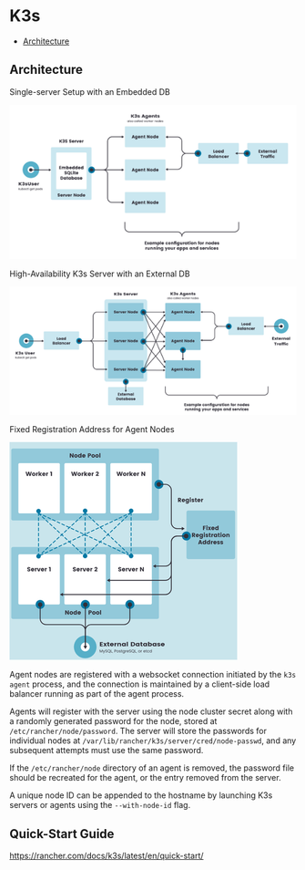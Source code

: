 # K3s

<!-- @import "[TOC]" {cmd="toc" depthFrom=2 depthTo=6 orderedList=false} -->

<!-- code_chunk_output -->

- [Architecture](#architecture)

<!-- /code_chunk_output -->

## Architecture

Single-server Setup with an Embedded DB

![k3s-arch-single](assets/k3s-arch-single.png)

High-Availability K3s Server with an External DB

![k3s-arch-multi](assets/k3s-arch-multi.png)

Fixed Registration Address for Agent Nodes

![k3s-fixed-ip](assets/k3s-fixed-ip.png)

Agent nodes are registered with a websocket connection initiated by the `k3s agent` process, and the connection is maintained by a client-side load balancer running as part of the agent process.

Agents will register with the server using the node cluster secret along with a randomly generated password for the node, stored at `/etc/rancher/node/password`. The server will store the passwords for individual nodes at `/var/lib/rancher/k3s/server/cred/node-passwd`, and any subsequent attempts must use the same password.

If the `/etc/rancher/node` directory of an agent is removed, the password file should be recreated for the agent, or the entry removed from the server.

A unique node ID can be appended to the hostname by launching K3s servers or agents using the `--with-node-id` flag.

## Quick-Start Guide

https://rancher.com/docs/k3s/latest/en/quick-start/